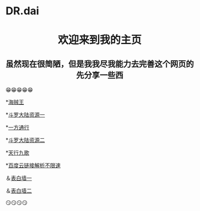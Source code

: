 # DR.dai

<h1 align="center">欢迎来到我的主页</h1>

<h2 align="center">虽然现在很简陋，但是我我尽我能力去完善这个网页的
先分享一些西</h2>

😁😁😁😁😁

*<a href="http://m.imomoe.io/view/189.html" target="_blank">海贼王</a>

*<a href="http://m.imomoe.io/view/7346.html" target="_blank">斗罗大陆资源一</a>

*<a href="http://m.imomoe.io/view/7600.html" target="_blank">一方通行</a>

*<a href="https://kan.jinbaozy.com/m/vodplayhtml/75-1-61.html" target="_blank">斗罗大陆资源二</a>

*<a href="https://kan.jinbaozy.com/m/vodplayhtml/106-1-65.html" target="_blank">天行九歌</a>

*<a href="https://www.baiduwp.com" target="_blank">百度云链接解析不限速</a>

＆<a href="https://mp.qzone.qq.com/u/3493224651?is_famous_space=1&brand_flag=0&g_f=2000000393" target="_blank">表白墙一</a>

＆<a href="https://mp.qzone.qq.com/u/3086822763?is_famous_space=1&brand_flag=0&g_f=2000000393" target="_blank">表白墙二</a>

😏😏😏😏



